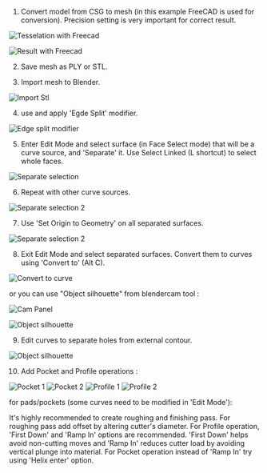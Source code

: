1. Convert model from CSG to mesh (in this example FreeCAD is used for conversion). Precision setting is very important for correct result.

![Tesselation with Freecad](images/tesselation.png)

![Result with Freecad](images/partFreecad.png)

2. Save mesh as PLY or STL.

3. Import mesh to Blender.

![Import Stl](images/importStl.png)

4. use and apply 'Egde Split' modifier.

![Edge split modifier](images/edgeSplit.png)

5. Enter Edit Mode and select surface (in Face Select mode) that will be a curve source, and 'Separate' it. Use Select Linked (L shortcut) to select whole faces.

![Separate selection](images/partObjSep.png)

6. Repeat with other curve sources.

![Separate selection 2](images/partObjSep2.png)

7. Use 'Set Origin to Geometry' on all separated surfaces.

![Separate selection 2](images/partOrigGeo.png)

8. Exit Edit Mode and select separated surfaces. Convert them to curves using 'Convert to' (Alt C).

![Convert to curve](images/partConvert.png)

or you can use "Object silhouette" from blendercam tool :

![Cam Panel](images/curvecampanel.png)

![Object silhouette](images/partObjectSil.png)

9. Edit curves to separate holes from external contour.

![Object silhouette](images/partSeparateHoles.png)

10. Add Pocket and Profile operations : 


![Pocket 1](images/partPocket1.png)
![Pocket 2](images/partPocket2.png)
![Profile 1](images/partProfile1.png)
![Profile 2](images/partProfile2.png)

for pads/pockets (some curves need to be modified in 'Edit Mode'):

It's highly recommended to create roughing and finishing pass. For roughing pass add offset by altering cutter's diameter. For Profile operation, 'First Down' and 'Ramp In' options are recommended. 'First Down' helps avoid non-cutting moves and 'Ramp In' reduces cutter load by avoiding vertical plunge into material. For Pocket operation instead of 'Ramp In' try using 'Helix enter' option.


